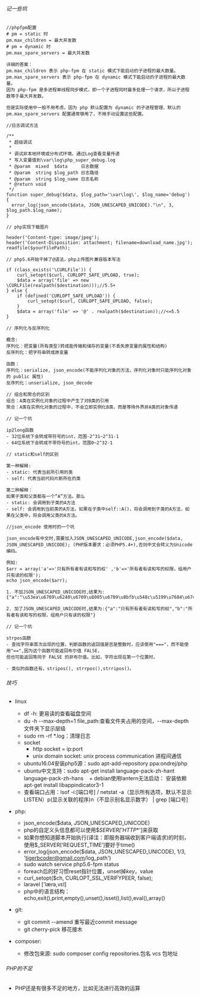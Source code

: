 ###### 记一些坑

```
//phpfpm配置
# pm = static 时
pm.max_children = 最大并发数
# pm = dynamic 时
pm.max_spare_servers = 最大并发数

详细的答案：
pm.max_children 表示 php-fpm 在 static 模式下能启动的子进程的最大数量。
pm.max_spare_servers 表示 php-fpm 在 dynamic 模式下能启动的子进程的最大数量。
因为 php-fpm 是多进程单线程同步模式，即一个子进程同时最多处理一个请求，所以子进程数等于最大并发数。

但是实际使用中一般不用考虑，因为 php 默认配置为 dynamic 的子进程管理，默认的 pm.max_spare_servers 配置通常够用了，不用手动设置这些配置。
```

```
//日志调试方法

/**
 * 超级调试
 *
 * 调试非本地环境或分布式环境，通过Log查看变量传递
 * 写入变量值到\var\log\php_super_debug.log
 * @param  mixed  $data     日志数据
 * @param  string $log_path 日志路径
 * @param  string $log_name 日志名称
 * @return void       
 */
function super_debug($data, $log_path='\var\log\', $log_name='debug')
{
  error_log(json_encode($data, JSON_UNESCAPED_UNICODE)."\n", 3, $log_path.$log_name);
}
```

```
// php实现下载图片

header('Content-type: image/jpeg');
header('Content-Disposition: attachment; filename=download_name.jpg');
readfile($yourFilePath);
```

```
// php5.6开始干掉了@语法，php上传图片兼容版本写法

if (class_exists('\CURLFile')) {
    curl_setopt($curl, CURLOPT_SAFE_UPLOAD, true);
    $data = array('file' => new \CURLFile(realpath($destination)));//5.5+
} else {
    if (defined('CURLOPT_SAFE_UPLOAD')) {
        curl_setopt($curl, CURLOPT_SAFE_UPLOAD, false);
    }
    $data = array('file' => '@' . realpath($destination));//<=5.5
}
```

```
// 序列化与反序列化

概念:
序列化：把变量(所有类型)转成能传输和储存的变量(不丢失原变量的属性和结构)
反序列化：把字符串转成原变量

函数：
序列化：serialize, json_encode(不能序列化对象的方法，序列化对象时只能序列化对象的 public 属性)
反序列化：unserialize, json_decode
```

```
// 组合和聚合的区别
组合：A类在实例化对象的过程中产生了对B类的引用
聚合：A类在实例化对象的过程中，不会立即实例化B类，而是等待外界非A类的对象传递

```

```
// 记一个坑

ip2long函数
- 32位系统下会转成带符号的int，范围-2^31~2^31-1
- 64位系统下会转成不带符号的int，范围0~2^32-1
```

```
// static和self的区别

第一种解释:
- static: 代表当前所引用的类
- self: 代表当前代码片断所在的类

第二种解释：
如果子类和父类都有一个“A”方法。那么
- static: 会调用到子类的A方法
- self: 会调用到当前类的A方法，如果在子类中self::A()，将会调用到子类的A方法，如果在父类中，将会调用父类的A方法。

```

```
//json_encode 使用时的一个坑

json_encode有中文时,需要加入JSON_UNESCAPED_UNICODE,json_encode($data, JSON_UNESCAPED_UNICODE); (PHP版本要求：必须PHP5.4+),否则中文会转义为Unicode编码。

例如:
$arr = array('a'=>'只有所有者有读和写的权' ,'b'=>'所有者有读和写的权限，组用户只有读的权限');
echo json_encode($arr);

1. 不加JSON_UNESCAPED_UNICODE时,结果为:
{"a":"\u53ea\u6709\u6240\u6709\u8005\u6709\u8bfb\u548c\u5199\u7684\u6743","b":"\u6240\u6709\u8005\u6709\u8bfb\u548c\u5199\u7684\u6743\u9650\uff0c\u7ec4\u7528\u6237\u53ea\u6709\u8bfb\u7684\u6743\u9650"}

2. 加了JSON_UNESCAPED_UNICODE时,结果为:{"a":"只有所有者有读和写的权","b":"所有者有读和写的权限，组用户只有读的权限"}
```

```
// 记一个坑

strpos函数
- 查找字符串首次出现的位置，判断函数的返回值是否是整数时，应该使用"==="，而不能使用"==",因为这个函数可能返回布尔值 FALSE，
但也可能返回等同于 FALSE 的非布尔值。比如，字符出现在第一个位置时。

- 类似的函数还有，stripos(), strrpos(),strripos()。
```
###### 技巧

- linux
    + df -h: 更易读的查看磁盘空间
    + du -h --max-depth=1 file_path:查看文件夹占用的空间，--max-depth文件夹下显示层级
    + sudo rm -rf \*.log：清理日志
    + socket
        * http socket = ip:port
        * unix domain socket: unix process communication 进程间通信
    + ubuntu16.04安装php5源：sudo apt-add-repository ppa:ondrej/php
    + ubuntu中文支持：sudo apt-get install language-pack-zh-hant language-pack-zh-hans
    + debian使用lantern无法启动： 安装依赖apt-get install libappindicator3-1
    + 查看端口占用：lsof -i:[端口号] / netstat -a（显示所有选项，默认不显示LISTEN）p(显示关联的程序)n（不显示别名显示数字） | grep [端口号]

- php:
    + json_encode($data, JSON_UNESCAPED_UNICODE)
    + php的自定义头信息都可以使用$_SERVER['HTTP_*']来获取
    + 如果你想知道脚本开始执行(译注：即服务器端收到客户端请求)的时刻，使用$_SERVER[‘REQUEST_TIME’]要好于time()
    + error_log(json_encode($data, JSON_UNESCAPED_UNICODE), 1/3, 'tigerbcoder@gmail.com/log_path')
    + sudo watch service php5.6-fpm status
    + foreach后的好习惯reset指针位置，unset掉$key，$value
    + curl_setopt($ch, CURLOPT_SSL_VERIFYPEER, false);
    + laravel ['lærə,vɛl]
    + php中的语言结构：echo,exit(),print,empty(),unset(),isset(),list(),eval(),array()
- git:
    + git commit --amend 重写最近commit message
    + git cherry-pick 移花接木
- composer:
    + 修改包来源: sudo composer config repositories.包名 vcs 包地址


###### PHP的不足
- PHP还是有很多不足的地方，比如无法进行高效的运算
